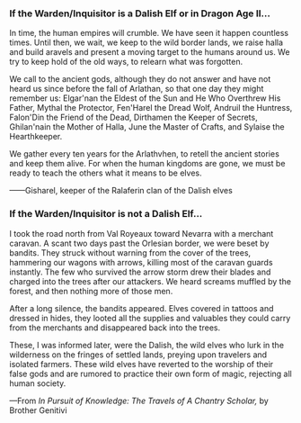 <h3> If the Warden/Inquisitor is a Dalish Elf or in Dragon Age II...</h3>

In time, the human empires will crumble. We have seen it happen countless times. Until then, we wait, we keep to the wild border lands, we raise halla and build aravels and present a moving target to the humans around us. We try to keep hold of the old ways, to relearn what was forgotten.

We call to the ancient gods, although they do not answer and have not heard us since before the fall of Arlathan, so that one day they might remember us: Elgar'nan the Eldest of the Sun and He Who Overthrew His Father, Mythal the Protector, Fen'Harel the Dread Wolf, Andruil the Huntress, Falon'Din the Friend of the Dead, Dirthamen the Keeper of Secrets, Ghilan'nain the Mother of Halla, June the Master of Crafts, and Sylaise the Hearthkeeper.

We gather every ten years for the Arlathvhen, to retell the ancient stories and keep them alive. For when the human kingdoms are gone, we must be ready to teach the others what it means to be elves.

——Gisharel, keeper of the Ralaferin clan of the Dalish elves
<division>

<h3> If the Warden/Inquisitor is not a Dalish Elf... </h3>

I took the road north from Val Royeaux toward Nevarra with a merchant caravan. A scant two days past the Orlesian border, we were beset by bandits. They struck without warning from the cover of the trees, hammering our wagons with arrows, killing most of the caravan guards instantly. The few who survived the arrow storm drew their blades and charged into the trees after our attackers. We heard screams muffled by the forest, and then nothing more of those men.

After a long silence, the bandits appeared. Elves covered in tattoos and dressed in hides, they looted all the supplies and valuables they could carry from the merchants and disappeared back into the trees.

These, I was informed later, were the Dalish, the wild elves who lurk in the wilderness on the fringes of settled lands, preying upon travelers and isolated farmers. These wild elves have reverted to the worship of their false gods and are rumored to practice their own form of magic, rejecting all human society.

—From <i> In Pursuit of Knowledge: The Travels of A Chantry Scholar, </i> by Brother Genitivi
